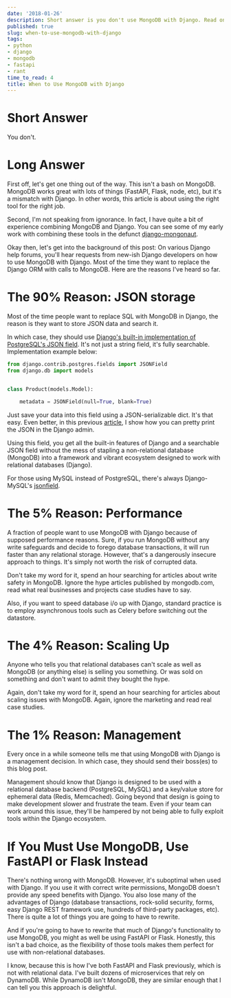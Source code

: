 ```yaml
---
date: '2018-01-26'
description: Short answer is you don't use MongoDB with Django. Read on for the specifics.
published: true
slug: when-to-use-mongodb-with-django
tags:
- python
- django
- mongodb
- fastapi
- rant
time_to_read: 4
title: When to Use MongoDB with Django
---
```


Short Answer
============

You don't.

Long Answer
===========

First off, let's get one thing out of the way. This isn't a bash on
MongoDB. MongoDB works great with lots of things (FastAPI, Flask, node,
etc), but it's a mismatch with Django. In other words, this article is
about using the right tool for the right job.

Second, I'm not speaking from ignorance. In fact, I have quite a bit of
experience combining MongoDB and Django. You can see some of my early
work with combining these tools in the defunct
[django-mongonaut](https://github.com/jazzband/django-mongonaut).

Okay then, let's get into the background of this post: On various
Django help forums, you'll hear requests from new-ish Django developers
on how to use MongoDB with Django. Most of the time they want to replace
the Django ORM with calls to MongoDB. Here are the reasons I've heard
so far.

The 90% Reason: JSON storage
============================

Most of the time people want to replace SQL with MongoDB in Django, the
reason is they want to store JSON data and search it.

In which case, they should use [Django's built-in implementation of
PostgreSQL's JSON
field](https://docs.djangoproject.com/en/2.0/ref/contrib/postgres/fields/#jsonfield).
It's not just a string field, it's fully searchable. Implementation
example below:

``` python
from django.contrib.postgres.fields import JSONField
from django.db import models


class Product(models.Model):

    metadata = JSONField(null=True, blank=True)
```

Just save your data into this field using a JSON-serializable dict.
It's that easy. Even better, in this previous
[article](/pretty-formatting-json-django-admin.html),
I show how you can pretty print the JSON in the Django admin.

Using this field, you get all the built-in features of Django and a
searchable JSON field without the mess of stapling a non-relational
database (MongoDB) into a framework and vibrant ecosystem designed to
work with relational databases (Django).

For those using MySQL instead of PostgreSQL, there's always
Django-MySQL's
[jsonfield](https://django-mysql.readthedocs.io/en/latest/model_fields/json_field.html).

The 5% Reason: Performance
==========================

A fraction of people want to use MongoDB with Django because of supposed
performance reasons. Sure, if you run MongoDB without any write
safeguards and decide to forego database transactions, it will run
faster than any relational storage. However, that's a dangerously
insecure approach to things. It's simply not worth the risk of
corrupted data.

Don't take my word for it, spend an hour searching for articles about
write safety in MongoDB. Ignore the hype articles published by
mongodb.com, read what real businesses and projects case studies have to
say.

Also, if you want to speed database i/o up with Django, standard
practice is to employ asynchronous tools such as Celery before switching
out the datastore.

The 4% Reason: Scaling Up
=========================

Anyone who tells you that relational databases can't scale as well as
MongoDB (or anything else) is selling you something. Or was sold on
something and don't want to admit they bought the hype.

Again, don't take my word for it, spend an hour searching for articles
about scaling issues with MongoDB. Again, ignore the marketing and read
real case studies.

The 1% Reason: Management
=========================

Every once in a while someone tells me that using MongoDB with Django is
a management decision. In which case, they should send their boss(es) to
this blog post.

Management should know that Django is designed to be used with a
relational database backend (PostgreSQL, MySQL) and a key/value store
for ephemeral data (Redis, Memcached). Going beyond that design is going
to make development slower and frustrate the team. Even if your team can
work around this issue, they'll be hampered by not being able to fully
exploit tools within the Django ecosystem.

If You Must Use MongoDB, Use FastAPI or Flask Instead
=====================================================

There's nothing wrong with MongoDB. However, it's suboptimal when used
with Django. If you use it with correct write permissions, MongoDB
doesn't provide any speed benefits with Django. You also lose many of
the advantages of Django (database transactions, rock-solid security,
forms, easy Django REST framework use, hundreds of third-party packages,
etc). There is quite a lot of things you are going to have to rewrite.

And if you're going to have to rewrite that much of Django's
functionality to use MongoDB, you might as well be using FastAPI or Flask.
Honestly, this isn't a bad choice, as the flexibility of those tools makes them
perfect for use with non-relational databases.

I know, because this is how I've both FastAPI and Flask previously, which is not with
relational data. I've built dozens of microservices that rely on DynamoDB.
While DynamoDB isn't MongoDB, they are similar enough that I can tell
you this approach is delightful. 
